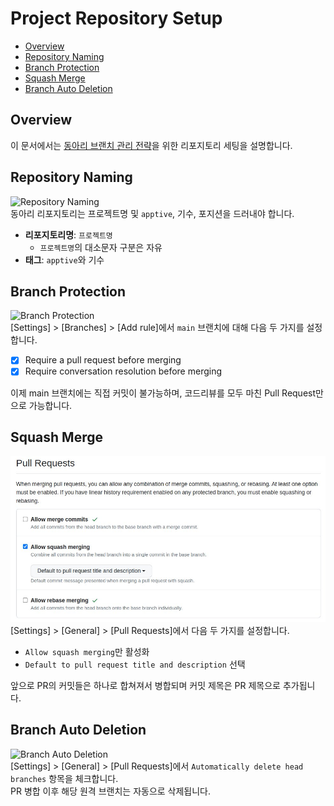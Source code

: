 # Project Repository Setup
- [Overview](#overview)
- [Repository Naming](#repository-naming)
- [Branch Protection](#branch-protection)
- [Squash Merge](#squash-merge)
- [Branch Auto Deletion](#branch-auto-deletion)



## Overview
 이 문서에서는 [동아리 브랜치 관리 전략](https://github.com/ApptiveDev/.github/blob/main/docs/CONTRIBUTING.md#-%EB%B8%8C%EB%9E%9C%EC%B9%98-%EA%B4%80%EB%A6%AC-%EC%A0%84%EB%9E%B5)을 위한 리포지토리 세팅을 설명합니다. 

## Repository Naming
![Repository Naming](https://i.imgur.com/7XCN1Vc.png)  
 동아리 리포지토리는 프로젝트명 및 `apptive`, 기수, 포지션을 드러내야 합니다.
 - **리포지토리명**: `프로젝트명`
    - `프로젝트명`의 대소문자 구분은 자유
 - **태그**: `apptive`와 기수

## Branch Protection
![Branch Protection](https://i.imgur.com/u4a5cht.png)  
[Settings] > [Branches] > [Add rule]에서 `main` 브랜치에 대해 다음 두 가지를 설정합니다.
- [x] Require a pull request before merging
- [x] Require conversation resolution before merging

이제 main 브랜치에는 직접 커밋이 불가능하며, 코드리뷰를 모두 마친 Pull Request만으로 가능합니다.

## Squash Merge
![Squash Merge](../images/repository-setting-squash-merge.jpg)  
[Settings] > [General] > [Pull Requests]에서 다음 두 가지를 설정합니다.
- `Allow squash merging`만 활성화
- `Default to pull request title and description` 선택 
  
앞으로 PR의 커밋들은 하나로 합쳐져서 병합되며 커밋 제목은 PR 제목으로 추가됩니다. 

## Branch Auto Deletion
![Branch Auto Deletion](https://i.imgur.com/RZu7Ppn.png)  
[Settings] > [General] > [Pull Requests]에서 `Automatically delete head branches` 항목을 체크합니다.  
PR 병합 이후 해당 원격 브랜치는 자동으로 삭제됩니다.
